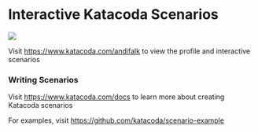 # Interactive Katacoda Scenarios

[![](http://shields.katacoda.com/katacoda/andifalk/count.svg)](https://www.katacoda.com/andifalk "Get your profile on Katacoda.com")

Visit https://www.katacoda.com/andifalk to view the profile and interactive scenarios

### Writing Scenarios
Visit https://www.katacoda.com/docs to learn more about creating Katacoda scenarios

For examples, visit https://github.com/katacoda/scenario-example
